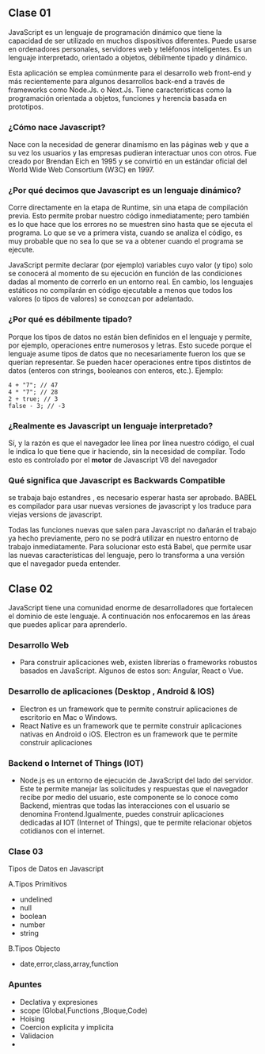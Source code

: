 ## Clase 01

JavaScript es un lenguaje de programación dinámico que tiene la capacidad de ser utilizado en muchos dispositivos diferentes. Puede usarse en ordenadores personales, servidores web y teléfonos inteligentes. Es un lenguaje interpretado, orientado a objetos, débilmente tipado y dinámico.

Esta aplicación se emplea comúnmente para el desarrollo web front-end y más recientemente para algunos desarrollos back-end a través de frameworks como Node.Js. o Next.Js. Tiene características como la programación orientada a objetos, funciones y herencia basada en prototipos.

### ¿Cómo nace Javascript?

Nace con la necesidad de generar dinamismo en las páginas web y que a su vez los usuarios y las empresas pudieran interactuar unos con otros. Fue creado por Brendan Eich en 1995 y se convirtió en un estándar oficial del World Wide Web Consortium (W3C) en 1997.

### ¿Por qué decimos que Javascript es un lenguaje dinámico?

Corre directamente en la etapa de Runtime, sin una etapa de compilación previa. Esto permite probar nuestro código inmediatamente; pero también es lo que hace que los errores no se muestren sino hasta que se ejecuta el programa. Lo que se ve a primera vista, cuando se analiza el código, es muy probable que no sea lo que se va a obtener cuando el programa se ejecute.

JavaScript permite declarar (por ejemplo) variables cuyo valor (y tipo) solo se conocerá al momento de su ejecución en función de las condiciones dadas al momento de correrlo en un entorno real. En cambio, los lenguajes estáticos no compilarán en código ejecutable a menos que todos los valores (o tipos de valores) se conozcan por adelantado.

### ¿Por qué es débilmente tipado?

Porque los tipos de datos no están bien definidos en el lenguaje y permite, por ejemplo, operaciones entre numerosos y letras. Esto sucede porque el lenguaje asume tipos de datos que no necesariamente fueron los que se querían representar. Se pueden hacer operaciones entre tipos distintos de datos (enteros con strings, booleanos con enteros, etc.). Ejemplo:

```
4 + "7"; // 47
4 * "7"; // 28
2 + true; // 3
false - 3; // -3
```

### ¿Realmente es Javascript un lenguaje interpretado?

Sí, y la razón es que el navegador lee línea por línea nuestro código, el cual le indica lo que tiene que ir haciendo, sin la necesidad de compilar. Todo esto es controlado por el **motor** de Javascript V8 del navegador

### Qué significa que Javascript es Backwards Compatible

se trabaja bajo estandres , es necesario esperar hasta ser aprobado.
BABEL es compilador para usar nuevas versiones de javascript y los traduce para viejas versions de javascript.

Todas las funciones nuevas que salen para Javascript no dañarán el trabajo ya hecho previamente, pero no se podrá utilizar en nuestro entorno de trabajo inmediatamente. Para solucionar esto está Babel, que permite usar las nuevas características del lenguaje, pero lo transforma a una versión que el navegador pueda entender.

## Clase 02

JavaScript tiene una comunidad enorme de desarrolladores que fortalecen el dominio de este lenguaje. A continuación nos enfocaremos en las áreas que puedes aplicar para aprenderlo.

### Desarrollo Web

- Para construir aplicaciones web, existen librerías o frameworks robustos basados en JavaScript. Algunos de estos son: Angular, React o Vue.

### Desarrollo de aplicaciones (Desktop , Android & IOS)

- Electron es un framework que te permite construir aplicaciones de escritorio en Mac o Windows.
- React Native es un framework que te permite construir aplicaciones nativas en Android o iOS. Electron es un framework que te permite construir aplicaciones

### Backend o Internet of Things (IOT)

- Node.js es un entorno de ejecución de JavaScript del lado del servidor. Este te permite manejar las solicitudes y respuestas que el navegador recibe por medio del usuario, este componente se lo conoce como Backend, mientras que todas las interacciones con el usuario se denomina Frontend.Igualmente, puedes construir aplicaciones dedicadas al IOT (Internet of Things), que te permite relacionar objetos cotidianos con el internet.

### Clase 03

Tipos de Datos en Javascript

A.Tipos Primitivos

- undelined
- null
- boolean
- number
- string

B.Tipos Objecto

- date,error,class,array,function

### Apuntes

- Declativa y expresiones
- scope (Global,Functions ,Bloque,Code)
- Hoising
- Coercion explicita y implicita
- Validacion
-
